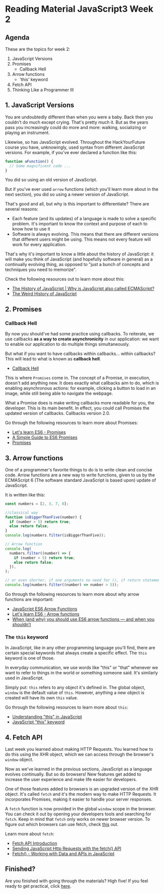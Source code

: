 # Reading Material JavaScript3 Week 2

## Agenda

These are the topics for week 2:

1. JavaScript Versions
2. Promises
   - Callback Hell
3. Arrow functions
   - 'this' keyword
4. Fetch API
5. Thinking Like a Programmer III

## 1. JavaScript Versions

You are undoubtedly different than when you were a baby. Back then you couldn't do much except crying. That's pretty much it. But as the years pass you increasingly could do more and more: walking, socializing or playing an instrument.

Likewise, so has JavaScript evolved. Throughout the HackYourFuture course you have, unknowingly, used syntax from different JavaScript versions. For example, if you've ever declared a function like this:

```js
function aFunction() {
  // Some magnificent code ...
}
```

You did so using an old version of JavaScript.

But if you've ever used `arrow` functions (which you'll learn more about in the next section), you did so using a newer version of JavaScript.

That's good and all, but why is this important to differentiate? There are several reasons:

- Each feature (and its updates) of a language is made to solve a specific problem. It's important to know the context and purpose of each to know how to use it
- Software is always evolving. This means that there are different versions that different users might be using. This means not every feature will work for every application.

That's why it's important to know a little about the history of JavaScript: it will make you think of JavaScript (and hopefully software in general) as a continually evolving thing, as opposed to "just a bunch of concepts and techniques you need to memorize".

Check the following resources out to learn more about this:

- [The History of JavaScript | Why is JavaScript also called ECMAScript?](https://www.youtube.com/watch?v=JpwxjkpZfhY)
- [The Weird History of JavaScript](https://www.youtube.com/watch?v=Sh6lK57Cuk4)

## 2. Promises

### Callback Hell

By now you should've had some practice using callbacks. To reiterate, we use callbacks **as a way to create asynchronicity** in our application: we want to enable our application to do multiple things simultaneously.

But what if you want to have callbacks within callbacks... within callbacks? This will lead to what is known as **callback hell**.

- [Callback Hell](http://callbackhell.com/)

This is where `Promises` come in. The concept of a Promise, in execution, doesn't add anything new. It does exactly what callbacks aim to do, which is enabling asynchronous actions: for example, clicking a button to load in an image, while still being able to navigate the webpage.

What a Promise does is make writing callbacks more readable for you, the developer. This is its main benefit. In effect, you could call Promises the updated version of callbacks. Callbacks version 2.0.

Go through the following resources to learn more about Promises:

- [Let's learn ES6 - Promises](https://www.youtube.com/watch?v=vQ3MoXnKfuQ)
- [A Simple Guide to ES6 Promises](https://codeburst.io/a-simple-guide-to-es6-promises-d71bacd2e13a)
- [Promises](https://www.github.com/hackyourfuture/fundamentals/blob/master/fundamentals/promises.md)

## 3. Arrow functions

One of a programmer's favorite things to do is to write clean and concise code. Arrow functions are a new way to write functions, given to us by the ECMAScript 6 (The software standard JavaScript is based upon) update of JavaScript.

It is written like this:

```js
const numbers = [2, 3, 7, 8];

//classical way
function isBiggerThanFive(number) {
  if (number > 5) return true;
  else return false;
}
console.log(numbers.filter(isBiggerThanFive));

// Arrow function
console.log(
  numbers.filter((number) => {
    if (number > 5) return true;
    else return false;
  }),
);

// or even shorter, if one arguments no need for (), if return statement no need for {}
console.log(numbers.filter((number) => number > 5));
```

Go through the following resources to learn more about why arrow functions are important:

- [JavaScript ES6 Arrow Functions](https://www.youtube.com/watch?v=h33Srr5J9nY)
- [Let's learn ES6 - Arrow functions](https://www.youtube.com/watch?v=oTRujqZYhrU)
- [When (and why) you should use ES6 arrow functions — and when you shouldn’t](https://www.freecodecamp.org/news/when-and-why-you-should-use-es6-arrow-functions-and-when-you-shouldnt-3d851d7f0b26/)

### The `this` keyword

In JavaScript, like in any other programming language you'll find, there are certain special keywords that always create a specific effect. The `this` keyword is one of those.

In everyday communication, we use words like "this" or "that" whenever we want to refer to things in the world or something someone said. It's similarly used in JavaScript.

Simply put: `this` refers to any object it's defined in. The global object, `window` is the default value of `this`. However, anything a new object is created will have its own `this` value.

Go through the following resources to learn more about `this`:

- [Understanding "this" in JavaScript](https://www.codementor.io/dariogarciamoya/understanding--this--in-javascript-du1084lyn)
- [JavaScript "this" keyword](https://www.youtube.com/watch?v=gvicrj31JOM)

## 4. Fetch API

Last week you learned about making HTTP Requests. You learned how to do this using the XHR object, which we can access through the browser's `window` object.

Now as we've learned in the previous sections, JavaScript as a language evolves continually. But so do browsers! New features get added to increase the user experience and make life easier for developers.

One of those features added to browsers is an upgraded version of the XHR object. It's called `fetch` and it's the modern way to make HTTP Requests. It incorporates Promises, making it easier to handle your server responses.

A `fetch` function is now provided in the global `window` scope in the browser. You can check it out by opening your developers tools and searching for `fetch`. Keep in mind that `fetch` only works on newer browser version. To figure out which browsers can use fetch, check [this](https://caniuse.com/#feat=fetch) out.

Learn more about `fetch`:

- [Fetch API Introduction](https://www.youtube.com/watch?v=Oive66jrwBs)
- [Sending JavaScript Http Requests with the fetch() API](https://www.youtube.com/watch?v=23hrM4saaMk)
- [Fetch() - Working with Data and APIs in JavaScript](https://www.youtube.com/watch?v=tc8DU14qX6I)

## Finished?

Are you finished with going through the materials? High five! If you feel ready to get practical, click [here](./MAKEME.md).
